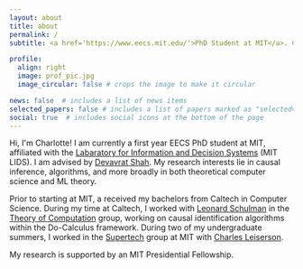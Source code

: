 ```yaml
---
layout: about
title: about
permalink: /
subtitle: <a href='https://www.eecs.mit.edu/'>PhD Student at MIT</a>. Computer Science Researcher.

profile:
  align: right
  image: prof_pic.jpg
  image_circular: false # crops the image to make it circular

news: false  # includes a list of news items
selected_papers: false # includes a list of papers marked as "selected={true}"
social: true  # includes social icons at the bottom of the page
---
```



Hi, I'm Charlotte! I am currently a first year EECS PhD student at MIT, affiliated with the [Labaratory for Information and Decision Systems](https://lids.mit.edu/) (MIT LIDS). I am advised by [Devavrat Shah](https://devavrat.mit.edu/). My research interests lie in causal inference, algorithms, and more broadly in both theoretical computer science and ML theory.

Prior to starting at MIT, a received my bachelors from Caltech in Computer Science. During my time at Caltech, I worked with [Leonard Schulman](http://users.cms.caltech.edu/~schulman/) in the [Theory of Computation](http://theory.cms.caltech.edu/) group, working on causal identification algorithms within the Do-Calculus framework. During two of my undergraduate summers, I worked in the [Supertech](https://supertech.mit.edu/) group at MIT with [Charles Leiserson](https://people.csail.mit.edu/cel/).

My research is supported by an MIT Presidential Fellowship.

<!-- Put your address / P.O. box / other info right below your picture. You can also disable any these elements by editing `profile` property of the YAML header of your `_pages/about.md`. Edit `_bibliography/papers.bib` and Jekyll will render your [publications page](/al-folio/publications/) automatically.

Link to your social media connections, too. This theme is set up to use [Font Awesome icons](http://fortawesome.github.io/Font-Awesome/) and [Academicons](https://jpswalsh.github.io/academicons/), like the ones below. Add your Facebook, Twitter, LinkedIn, Google Scholar, or just disable all of them. -->
